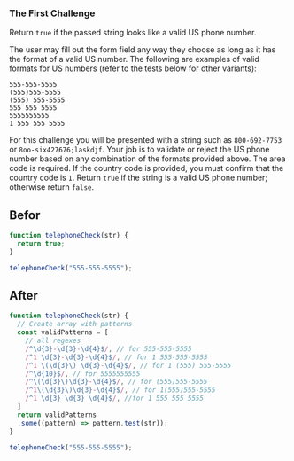 ### The First Challenge 

Return `true` if the passed string looks like a valid US phone number.

The user may fill out the form field any way they choose as long as it has the format of a valid US number. The following are examples of valid formats for US numbers (refer to the tests below for other variants):
```
555-555-5555
(555)555-5555
(555) 555-5555
555 555 5555
5555555555
1 555 555 5555
```
For this challenge you will be presented with a string such as `800-692-7753` or `8oo-six427676;laskdjf`. Your job is to validate or reject the US phone number based on any combination of the formats provided above. The area code is required. If the country code is provided, you must confirm that the country code is `1`. Return `true` if the string is a valid US phone number; otherwise return `false`.

## Befor 

```javascript
function telephoneCheck(str) {
  return true;
}

telephoneCheck("555-555-5555");
```

## After 

```javascript
function telephoneCheck(str) {
  // Create array with patterns 
  const validPatterns = [
    // all regexes
    /^\d{3}-\d{3}-\d{4}$/, // for 555-555-5555
    /^1 \d{3}-\d{3}-\d{4}$/, // for 1 555-555-5555
    /^1 \(\d{3}\) \d{3}-\d{4}$/, // for 1 (555) 555-5555
    /^\d{10}$/, // for 5555555555
    /^\(\d{3}\)\d{3}-\d{4}$/, // for (555)555-5555
    /^1\(\d{3}\)\d{3}-\d{4}$/, // for 1(555)555-5555
    /^1 \d{3} \d{3} \d{4}$/, //for 1 555 555 5555
  ]
  return validPatterns
  .some((pattern) => pattern.test(str));
}

telephoneCheck("555-555-5555");
```

